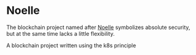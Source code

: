 # Noelle

The blockchain project named after [Noelle](https://genshin.hoyoverse.com/en/character/mondstadt?char=10) symbolizes absolute security, but at the same time lacks a little flexibility.

A blockchain project written using the k8s principle
